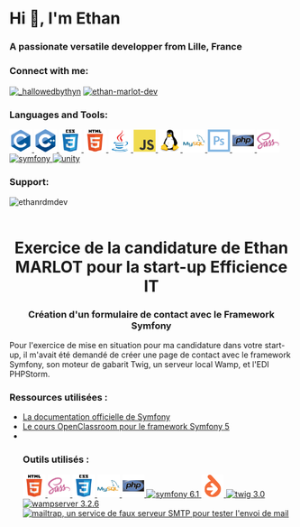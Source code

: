 <h1 align="left">Hi 👋, I'm Ethan</h1>
<h3 align="left">A passionate versatile developper from Lille, France</h3>

<h3 align="left">Connect with me:</h3>
<p align="left">
<a href="https://twitter.com/_hallowedbythyn" target="blank"><img align="center" src="https://raw.githubusercontent.com/rahuldkjain/github-profile-readme-generator/master/src/images/icons/Social/twitter.svg" alt="_hallowedbythyn" height="30" width="40" /></a>
<a href="https://linkedin.com/in/ethan-marlot-dev" target="blank"><img align="center" src="https://raw.githubusercontent.com/rahuldkjain/github-profile-readme-generator/master/src/images/icons/Social/linked-in-alt.svg" alt="ethan-marlot-dev" height="30" width="40" /></a>
</p>

<h3 align="left">Languages and Tools:</h3>
<p align="left"> <a href="https://www.cprogramming.com/" target="_blank" rel="noreferrer"> <img src="https://raw.githubusercontent.com/devicons/devicon/master/icons/c/c-original.svg" alt="c" width="40" height="40"/> </a> <a href="https://www.w3schools.com/cpp/" target="_blank" rel="noreferrer"> <img src="https://raw.githubusercontent.com/devicons/devicon/master/icons/cplusplus/cplusplus-original.svg" alt="cplusplus" width="40" height="40"/> </a> <a href="https://www.w3schools.com/css/" target="_blank" rel="noreferrer"> <img src="https://raw.githubusercontent.com/devicons/devicon/master/icons/css3/css3-original-wordmark.svg" alt="css3" width="40" height="40"/> </a> <a href="https://www.w3.org/html/" target="_blank" rel="noreferrer"> <img src="https://raw.githubusercontent.com/devicons/devicon/master/icons/html5/html5-original-wordmark.svg" alt="html5" width="40" height="40"/> </a> <a href="https://www.java.com" target="_blank" rel="noreferrer"> <img src="https://raw.githubusercontent.com/devicons/devicon/master/icons/java/java-original.svg" alt="java" width="40" height="40"/> </a> <a href="https://developer.mozilla.org/en-US/docs/Web/JavaScript" target="_blank" rel="noreferrer"> <img src="https://raw.githubusercontent.com/devicons/devicon/master/icons/javascript/javascript-original.svg" alt="javascript" width="40" height="40"/> </a> <a href="https://www.linux.org/" target="_blank" rel="noreferrer"> <img src="https://raw.githubusercontent.com/devicons/devicon/master/icons/linux/linux-original.svg" alt="linux" width="40" height="40"/> </a> <a href="https://www.mysql.com/" target="_blank" rel="noreferrer"> <img src="https://raw.githubusercontent.com/devicons/devicon/master/icons/mysql/mysql-original-wordmark.svg" alt="mysql" width="40" height="40"/> </a> <a href="https://www.photoshop.com/en" target="_blank" rel="noreferrer"> <img src="https://raw.githubusercontent.com/devicons/devicon/master/icons/photoshop/photoshop-line.svg" alt="photoshop" width="40" height="40"/> </a> <a href="https://www.php.net" target="_blank" rel="noreferrer"> <img src="https://raw.githubusercontent.com/devicons/devicon/master/icons/php/php-original.svg" alt="php" width="40" height="40"/> </a> <a href="https://sass-lang.com" target="_blank" rel="noreferrer"> <img src="https://raw.githubusercontent.com/devicons/devicon/master/icons/sass/sass-original.svg" alt="sass" width="40" height="40"/> </a> <a href="https://symfony.com" target="_blank" rel="noreferrer"> <img src="https://symfony.com/logos/symfony_black_03.svg" alt="symfony" width="40" height="40"/> </a> <a href="https://unity.com/" target="_blank" rel="noreferrer"> <img src="https://www.vectorlogo.zone/logos/unity3d/unity3d-icon.svg" alt="unity" width="40" height="40"/> </a> </p>

<h3 align="left">Support:</h3>
<p><a href="https://ko-fi.com/ethanrdmdev"> <img align="left" src="https://cdn.ko-fi.com/cdn/kofi3.png?v=3" height="50" width="210" alt="ethanrdmdev" /></a></p><br><br>


<h1 align="center">Exercice de la candidature de Ethan MARLOT pour la start-up Efficience IT</h1>
<h3 align="center">Création d'un formulaire de contact avec le Framework Symfony</h3>

<p align="left">
    Pour l'exercice de mise en situation pour ma candidature dans votre start-up, il m'avait été demandé de créer une page de contact avec le framework Symfony, son moteur de gabarit Twig, un serveur local Wamp, et l'EDI PHPStorm.
</p>

<h3 align="left">Ressources utilisées :</h3>
<ul>
    <li>
        <a href="https://symfony.com/doc/current/index.html" target="_blank" rel="noreferrer">La documentation officielle de Symfony</a>
    </li>
    <li>
        <a href="https://openclassrooms.com/fr/courses/5489656-construisez-un-site-web-a-l-aide-du-framework-symfony-5" target="_blank" rel="noreferrer">Le cours OpenClassroom pour le framework Symfony 5</a>
    </li>
    <li>
        <a href="" target="_blank" rel="noreferrer"></a>
    </li>
</um>

<h3 align="left">Outils utilisés :</h3>
<p align="left"> 
    <a href="https://www.w3.org/html/" target="_blank" rel="noreferrer"> 
        <img src="https://raw.githubusercontent.com/devicons/devicon/master/icons/html5/html5-original-wordmark.svg" alt="html5" width="40" height="40"/>
    </a>
    <a href="https://sass-lang.com" target="_blank" rel="noreferrer">
        <img src="https://raw.githubusercontent.com/devicons/devicon/master/icons/sass/sass-original.svg" alt="sass" width="40" height="40"/>
    </a> 
    <a href="https://www.w3schools.com/css/" target="_blank" rel="noreferrer">
        <img src="https://raw.githubusercontent.com/devicons/devicon/master/icons/css3/css3-original-wordmark.svg" alt="css3" width="40" height="40"/>
    </a>
    <a href="https://www.mysql.com/" target="_blank" rel="noreferrer">
        <img src="https://raw.githubusercontent.com/devicons/devicon/master/icons/mysql/mysql-original-wordmark.svg" alt="mysql 5.7.36" width="40" height="40"/>
    </a>
    <a href="https://www.php.net" target="_blank" rel="noreferrer">
        <img src="https://raw.githubusercontent.com/devicons/devicon/master/icons/php/php-original.svg" alt="php 8.1.0" width="40" height="40"/>
    </a>
    <a href="https://symfony.com" target="_blank" rel="noreferrer">
        <img src="https://symfony.com/logos/symfony_black_03.svg" alt="symfony 6.1" width="40" height="40"/>
    </a>
    <a href="https://www.doctrine-project.org" target="_blank" rel="noreferrer">
        <img src="https://github.com/devicons/devicon/blob/master/icons/doctrine/doctrine-original.svg" alt="doctrine 2.13" width="40" height="40"/>
    </a>
    <a href="https://twig.symfony.com" target="_blank" rel="noreferrer">
        <img src="http://svgur.com/i/1j0.svg" alt="twig 3.0" width="40" height="40"/>
    </a>
    <a href="https://www.wampserver.com" target="_blank" rel="noreferrer">
        <img src="[https://fr.wikipedia.org/wiki/WampServer#/media/Fichier:WampServer-logo.png](https://upload.wikimedia.org/wikipedia/commons/f/f8/WampServer-logo.png)" alt="wampserver 3.2.6" width="40" height="40"/>
    </a>
    <a href="https://mailtrap.io" target="_blank" rel="noreferrer">
        <img src="https://scontent-cdg2-1.xx.fbcdn.net/v/t39.30808-6/292380569_713964839583846_1895425419794255828_n.png?_nc_cat=107&ccb=1-7&_nc_sid=09cbfe&_nc_ohc=40OFZxvS4pAAX_nHjzm&_nc_oc=AQm-IdEM_0YrL5K3SLs8INMPJCD0A5rmlM4yTR-yIDI222JVYeTx_KsOYhvebBvQTwI&_nc_ht=scontent-cdg2-1.xx&oh=00_AT8IwbstSjV3X0-6PbmZ8jbFH4jQrcfjGty2jt7XbS77OQ&oe=632F49A0" alt="mailtrap, un service de faux serveur SMTP pour tester l'envoi de mail" width="40" height="40"/>
    </a>
</p>
